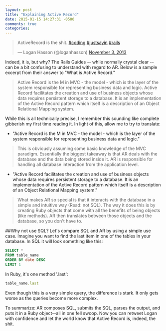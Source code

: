 ```yaml
---
layout: post
title: "Explaining Active Record"
date: 2015-01-15 14:27:31 -0500
comments: true
categories: 
---
```


<blockquote class="twitter-tweet" lang="en"><p>ActiveRecord is the shit. <a href="https://twitter.com/hashtag/coding?src=hash">#coding</a> <a href="https://twitter.com/hashtag/justsayin?src=hash">#justsayin</a> <a href="https://twitter.com/hashtag/rails?src=hash">#rails</a></p>&mdash; Logan Hasson (@loganhasson) <a href="https://twitter.com/loganhasson/status/396801652399030273">November 3, 2013</a></blockquote>
<script async src="//platform.twitter.com/widgets.js" charset="utf-8"></script>

Indeed, it is, but why? The Rails Guides -- while normally crystal clear -- can be a bit confusing to understand with regard to AR. Below is a sample excerpt from their answer to "What is Active Record."

> Active Record is the M in MVC - the model - which is the layer of the system responsible for representing business data and logic. Active Record facilitates the creation and use of business objects whose data requires persistent storage to a database. It is an implementation of the Active Record pattern which itself is a description of an Object Relational Mapping system.

While this is all technically precise, I remember this sounding like complete gibberish my first time reading it. In light of this, allow me to try to translate:

* "Active Record is the M in MVC - the model - which is the layer of the system responsible for representing business data and logic." 
> This is obviously assuming some basic knowledge of the MVC paradigm. Essentially the biggest takeaway is that AR deals with the database and the data being stored inside it. AR is responsible for handling all database interaction from the application level.

* "Active Record facilitates the creation and use of business objects whose data requires persistent storage to a database. It is an implementation of the Active Record pattern which itself is a description of an Object Relational Mapping system." 
> What makes AR so special is that it interacts with the database in a simple and intuitive way (Read: not SQL). The way it does this is by creating Ruby objects that come with all the benefits of being objects (like methods). AR then translates between those objects and the database, so you don't have to.

##Why not use SQL?
Let's compare SQL and AR by using a simple use case. Imagine you want to find the last item in one of the tables in your database. In SQL it will look something like this:

```sql
SELECT * 
FROM table_name 
ORDER BY date DESC 
LIMIT 1
```

In Ruby, it's one method '.last':

```ruby
table_name.last
```

Even though this is a very simple query, the difference is stark. It only gets worse as the queries become more complex.

To summarize: AR composes SQL, submits the SQL, parses the output, and puts it in a Ruby object--all in one fell swoop. Now you can retweet Logan with confidence and let the world know that Active Record is, indeed, the shit.
